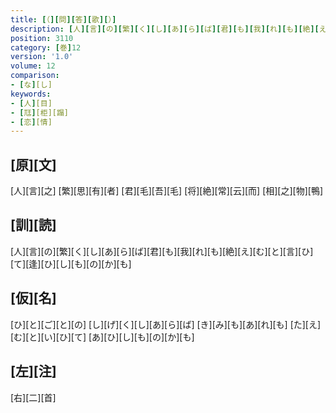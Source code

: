 ```yaml
---
title: [（][問][答][歌][）]
description: [人][言][の][繁][く][し][あ][ら][ば][君][も][我][れ][も][絶][え][む][と][言][ひ][て][逢][ひ][し][も][の][か][も]
position: 3110
category: [巻]12
version: '1.0'
volume: 12
comparison:
- [な][し]
keywords:
- [人][目]
- [尫][柜][蹋]
- [恋][情]
---
```


## [原][文]

[人][言][之] [繁][思][有][者] [君][毛][吾][毛] [将][絶][常][云][而] [相][之][物][鴨]

## [訓][読]

[人][言][の][繁][く][し][あ][ら][ば][君][も][我][れ][も][絶][え][む][と][言][ひ][て][逢][ひ][し][も][の][か][も]

## [仮][名]

[ひ][と][ご][と][の] [し][げ][く][し][あ][ら][ば] [き][み][も][あ][れ][も] [た][え][む][と][い][ひ][て] [あ][ひ][し][も][の][か][も]

## [左][注]

[右][二][首]
